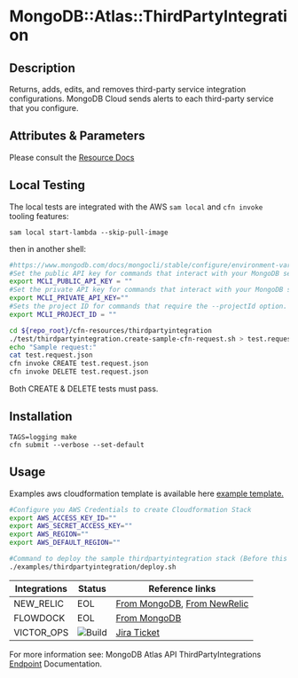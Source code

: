 # MongoDB::Atlas::ThirdPartyIntegration

## Description
Returns, adds, edits, and removes third-party service integration configurations. MongoDB Cloud sends alerts to each third-party service that you configure.

## Attributes & Parameters

Please consult the [Resource Docs](docs/README.md)

## Local Testing

The local tests are integrated with the AWS `sam local` and `cfn invoke` tooling features:

```
sam local start-lambda --skip-pull-image
```
then in another shell:
```bash
#https://www.mongodb.com/docs/mongocli/stable/configure/environment-variables/
#Set the public API key for commands that interact with your MongoDB service.
export MCLI_PUBLIC_API_KEY = ""
#Set the private API key for commands that interact with your MongoDB service.
export MCLI_PRIVATE_API_KEY=""
#Sets the project ID for commands that require the --projectId option.
export MCLI_PROJECT_ID = ""

cd ${repo_root}/cfn-resources/thirdpartyintegration
./test/thirdpartyintegration.create-sample-cfn-request.sh > test.request.json 
echo "Sample request:"
cat test.request.json
cfn invoke CREATE test.request.json 
cfn invoke DELETE test.request.json 
```

Both CREATE & DELETE tests must pass.

## Installation
```
TAGS=logging make
cfn submit --verbose --set-default
```

## Usage
Examples aws cloudformation template is available here [example template.](../../examples/thirdpartyintegrations)


```bash
#Configure you AWS Credentials to create Cloudformation Stack
export AWS_ACCESS_KEY_ID=""
export AWS_SECRET_ACCESS_KEY=""
export AWS_REGION=""
export AWS_DEFAULT_REGION=""

#Command to deploy the sample thirdpartyintegration stack (Before this step "cfn submit" should have been executed successfully)
./examples/thirdpartyintegration/deploy.sh
```

| Integrations           | Status                                             | Reference links                                                                                                                                                                                                                                                 |
|------------------------|----------------------------------------------------|-----------------------------------------------------------------------------------------------------------------------------------------------------------------------------------------------------------------------------------------------------------------|
| NEW_RELIC              | EOL                                                | [From MongoDB](https://www.mongodb.com/docs/atlas/tutorial/third-party-service-integrations/?_ga=2.141767858.1639178218.1667927805-1433452924.1667927805), [From NewRelic](https://discuss.newrelic.com/t/new-relic-plugin-eol-wednesday-june-16th-2021/127267) |
| FLOWDOCK | EOL                                                | [From MongoDB](https://www.mongodb.com/docs/atlas/tutorial/third-party-service-integrations/?_ga=2.141767858.1639178218.1667927805-1433452924.1667927805)                                                                                                       |
| VICTOR_OPS                | ![Build](https://img.shields.io/badge/Beta-yellow) | [Jira Ticket](https://jira.mongodb.org/browse/HELP-39527)                                                                                                                                                                                                       |


For more information see: MongoDB Atlas API ThirdPartyIntegrations [Endpoint](https://www.mongodb.com/docs/atlas/reference/api-resources-spec/#tag/Third-Party-Service-Integrations) Documentation.



